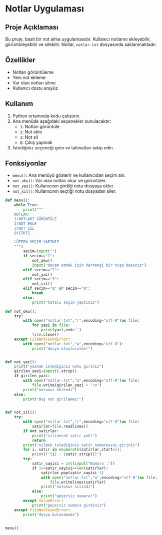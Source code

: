 # Notlar Uygulaması

## Proje Açıklaması
Bu proje, basit bir not alma uygulamasıdır. Kullanıcı notlarını ekleyebilir, görüntüleyebilir ve silebilir. Notlar, `notlar.txt` dosyasında saklanmaktadır.

## Özellikler
- Notları görüntüleme
- Yeni not ekleme
- Var olan notları silme
- Kullanıcı dostu arayüz

## Kullanım
1. Python ortamında kodu çalıştırın.
2. Ana menüde aşağıdaki seçenekler sunulacaktır:
   - `1`: Notları görüntüle
   - `2`: Not ekle
   - `3`: Not sil
   - `Q`: Çıkış yapmak
3. İstediğiniz seçeneği girin ve talimatları takip edin.

## Fonksiyonlar
- `menu()`: Ana menüyü gösterir ve kullanıcıdan seçim alır.
- `not_oku()`: Var olan notları okur ve görüntüler.
- `not_yaz()`: Kullanıcının girdiği notu dosyaya ekler.
- `not_sil()`: Kullanıcının seçtiği notu dosyadan siler.

```python
def menu():
    while True:
        print("""
    NOTLAR:
    1)NOTLARI GÖRÜNTÜLE
    2)NOT EKLE 
    3)NOT SİL
    Q)ÇIKIŞ 

    LÜTFEN SEÇİM YAPINIZ
    """)
        secim=input("")
        if secim=="1":
            not_oku()
            input("devam etmek için herhangi bir tuşa basınız")
        elif secim=="2":
            not_yaz()
        elif secim=="3":
            not_sil()
        elif secim=="q" or secim=="Q":
            break
        else:
            print("hatalı seçim yaptınız")

def not_oku():
    try:
        with open("notlar.txt","r",encoding="utf-8")as file:
            for yazi in file:
                print(yazi,end='')
            file.close()
    except FileNotFoundError:
        with open("notlar.txt","w",encoding="utf-8"):
            print("dosya oluşturuldu!")


def not_yaz():
    print("yazmak istediğiniz notu giriniz")
    girilen_yazi=input().strip()
    if girilen_yazi:
        with open("notlar.txt","a",encoding="utf-8")as file:
            file.write(girilen_yazi + "\n")
        print("notunuz eklendi")
    else:
        print("Boş not girilemez!")


def not_sil():
    try:
        with open("notlar.txt","r",encoding="utf-8")as file:
            satirlar=file.readlines()
        if not satirlar:
            print("silinecek satır yok!")
            return
        print("silmek istediğiniz satir numarasını giriniz")
        for i, satir in enumerate(satirlar,start=1):
            print(f"{i} : {satir.strip()}")
        try:
            satir_sayisi = int(input("Numara :"))
            if 1<=satir_sayisi<=len(satirlar):
                satirlar.pop(satir_sayisi-1)
                with open("notlar.txt","w",encoding="utf-8")as file:
                    file.writelines(satirlar)
                print("notunuz silindi")
            else:
                print("geçersiz numara!")
        except ValueError:
            print("geçersiz numara girdiniz")
    except FileNotFoundError:
        print("dosya bulunamadı")


menu()
